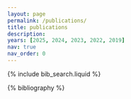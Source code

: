 ```yaml
---
layout: page
permalink: /publications/
title: publications
description:
years: [2025, 2024, 2023, 2022, 2019]
nav: true
nav_order: 0
---
```


<!-- _pages/publications.md -->

<!-- Bibsearch Feature -->

{% include bib_search.liquid %}

<div class="publications">

{% bibliography %}

</div>
